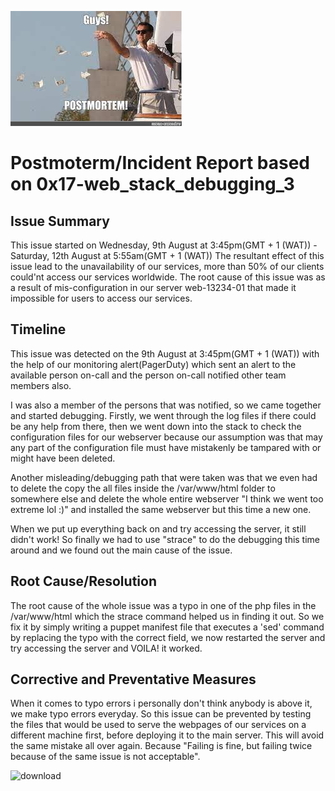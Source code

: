 ![Alt text](postmortem.jpg)

# Postmoterm/Incident Report based on 0x17-web_stack_debugging_3

## Issue Summary

This issue started on Wednesday, 9th August at 3:45pm(GMT + 1 (WAT)) - Saturday, 12th August at 5:55am(GMT + 1 (WAT)) The resultant effect of this issue lead to the unavailability of our services, more than 50% of our clients could'nt access our services worldwide. The root cause of this issue was as a result of mis-configuration in our server web-13234-01 that made it impossible for users to access our services.

## Timeline

This issue was detected on the 9th August at 3:45pm(GMT + 1 (WAT)) with the help of our monitoring alert(PagerDuty) which sent an alert to the available person on-call and the person on-call notified other team members also.

I was also a member of the persons that was notified, so we came together and started debugging. Firstly, we went through the log files if there could be any help from there, then we went down into the stack to check the configuration files for our webserver because our assumption was that may any part of the configuration file must have mistakenly be tampared with or might have been deleted.

Another misleading/debugging path that were taken was that we even had to delete the copy the all files inside the /var/www/html folder to somewhere else and delete the whole entire webserver "I think we went too extreme lol :)" and installed the same webserver but this time a new one.

When we put up everything back on and try accessing the server, it still didn't work! So finally we had to use "strace" to do the debugging this time around and we found out the main cause of the issue.

## Root Cause/Resolution

The root cause of the whole issue was a typo in one of the php files in the /var/www/html which the strace command helped us in finding it out. So we fix it by simply writing a puppet manifest file that executes a 'sed' command by replacing the typo with the correct field, we now restarted the server and try accessing the server and VOILA! it worked.

## Corrective and Preventative Measures

When it comes to typo errors i personally don't think anybody is above it, we make typo errors everyday. So this issue can be prevented by testing the files that would be used to serve the webpages of our services on a different machine first, before deploying it to the main server. This will avoid the same mistake all over again. Because "Failing is fine, but failing twice because of the same issue is not acceptable".

![download](https://github.com/davidgregs87/alx-system_engineering-devops/assets/108700012/7fbc9754-f59a-4fd9-a398-9c0a21940f63)

